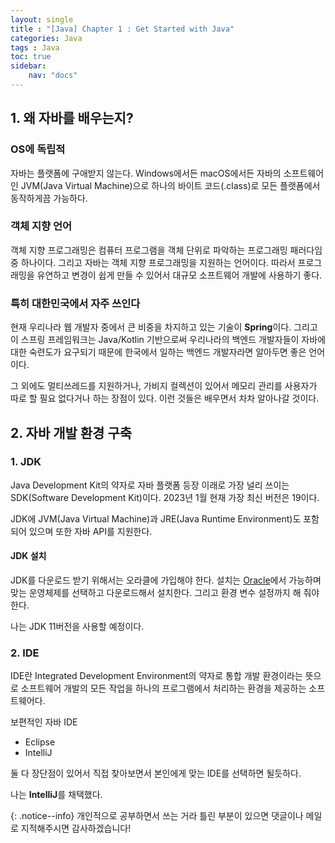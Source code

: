 ```yaml
---
layout: single
title : "[Java] Chapter 1 : Get Started with Java"
categories: Java
tags : Java
toc: true
sidebar:
    nav: "docs"
---
```


## 1. 왜 자바를 배우는지?
### OS에 독립적
자바는 플랫폼에 구애받지 않는다. Windows에서든 macOS에서든 자바의 소프트웨어인 JVM(Java Virtual Machine)으로 하나의 바이트 코드(.class)로 모든 플랫폼에서 동작하게끔 가능하다.

### 객체 지향 언어
객체 지향 프로그래밍은 컴퓨터 프로그램을 객체 단위로 파악하는 프로그래밍 패러다임 중 하나이다. 그리고 자바는 객체 지향 프로그래밍을 지원하는 언어이다. 따라서 프로그래밍을 유연하고 변경이 쉽게 만들 수 있어서 대규모 소프트웨어 개발에 사용하기 좋다.

### 특히 대한민국에서 자주 쓰인다
현재 우리나라 웹 개발자 중에서 큰 비중을 차지하고 있는 기술이 **Spring**이다. 그리고 이 스프링 프레임워크는 Java/Kotlin 기반으로써 우리나라의 백엔드 개발자들이 자바에 대한 숙련도가 요구되기 때문에 한국에서 일하는 백엔드 개발자라면 알아두면 좋은 언어이다.

그 외에도 멀티쓰레드를 지원하거나, 가비지 컬렉션이 있어서 메모리 관리를 사용자가 따로 할 필요 없다거나 하는 장점이 있다. 이런 것들은 배우면서 차차 알아나갈 것이다.

## 2. 자바 개발 환경 구축

### 1. JDK
Java Development Kit의 약자로 자바 플랫폼 등장 이래로 가장 널리 쓰이는 SDK(Software Development Kit)이다. 2023년 1월 현재 가장 최신 버전은 19이다.

JDK에 JVM(Java Virtual Machine)과 JRE(Java Runtime Environment)도 포함되어 있으며 또한 자바 API를 지원한다.

#### JDK 설치
JDK를 다운로드 받기 위해서는 오라클에 가입해야 한다. 설치는 [Oracle](https://www.oracle.com/java/technologies/downloads/)에서 가능하며 맞는 운영체제를 선택하고 다운로드해서 설치한다. 그리고 환경 변수 설정까지 해 줘야 한다.

나는 JDK 11버전을 사용할 예정이다.

### 2. IDE
IDE란 Integrated Development Environment의 약자로 통합 개발 환경이라는 뜻으로 소프트웨어 개발의 모든 작업을 하나의 프로그램에서 처리하는 환경을 제공하는 소프트웨어다.

보편적인 자바 IDE
- Eclipse
- IntelliJ

둘 다 장단점이 있어서 직접 찾아보면서 본인에게 맞는 IDE를 선택하면 될듯하다. 

나는 **IntelliJ**를 채택했다.

{: .notice--info}
개인적으로 공부하면서 쓰는 거라 틀린 부분이 있으면 댓글이나 메일로 지적해주시면 감사하겠습니다!

